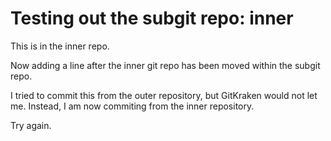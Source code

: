 Testing out the subgit repo: inner
=========================================

This is in the inner repo.

Now adding a line after the inner git repo has been moved within the subgit repo.

I tried to commit this from the outer repository, but GitKraken would not let me. Instead, I am now commiting from the inner repository.

Try again.
